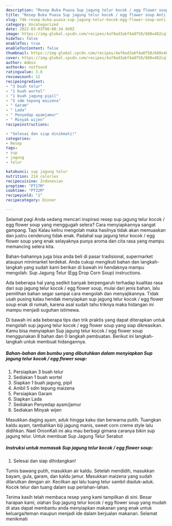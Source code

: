 ```yaml
---
description: "Resep Buka Puasa Sup jagung telur kocok / egg flower soup Anti Gagal"
title: "Resep Buka Puasa Sup jagung telur kocok / egg flower soup Anti Gagal"
slug: 746-resep-buka-puasa-sup-jagung-telur-kocok-egg-flower-soup-anti-gagal
category: Uncategorized
date: 2022-03-03T08:08:34.949Z
image: https://img-global.cpcdn.com/recipes/4af0ad3abf4a8f50/680x482cq70/sup-jagung-telur-kocok-egg-flower-soup-foto-resep-utama.jpg
hideToc: false
enableToc: true
enableTocContent: false
thumbnail: https://img-global.cpcdn.com/recipes/4af0ad3abf4a8f50/680x482cq70/sup-jagung-telur-kocok-egg-flower-soup-foto-resep-utama.jpg
cover: https://img-global.cpcdn.com/recipes/4af0ad3abf4a8f50/680x482cq70/sup-jagung-telur-kocok-egg-flower-soup-foto-resep-utama.jpg
author: Admin
authorAv: notfound
ratingvalue: 3.8
reviewcount: 12
recipeingredient:
- "3 buah telur"
- "1 buah wortel"
- "1 buah jagung pipil"
- "5 sdm tepung maizena"
- " Garam"
- " Lada"
- " Penyedap ayamjamur"
- " Minyak wijen"
recipeinstructions:

- "Selesai dan siap dinikmati!"
categories:
- Resep
tags:
- sup
- jagung
- telur

katakunci: sup jagung telur 
nutrition: 214 calories
recipecuisine: Indonesian
preptime: "PT17M"
cooktime: "PT32M"
recipeyield: "1"
recipecategory: Dinner

---
```



Selamat pagi Anda sedang mencari inspirasi resep sup jagung telur kocok / egg flower soup yang menggugah selera? Cara menyiapkannya sangat gampang. Tapi Kalau keliru mengolah maka hasilnya tidak akan memuaskan dan justru cenderung tidak enak. Padahal sup jagung telur kocok / egg flower soup yang enak selayaknya punya aroma dan cita rasa yang mampu memancing selera kita.


Bahan-bahannya juga bisa anda beli di pasar tradisional, supermarket ataupun minimarket terdekat. Anda cukup mengikuti bahan dan langkah-langkah yang sudah kami berikan di bawah ini hendaknya mampu mengolah. Sup Jagung Telur (Egg Drop Corn Soup) instructions.

Ada beberapa hal yang sedikit banyak berpengaruh terhadap kualitas rasa dari sup jagung telur kocok / egg flower soup, mulai dari jenis bahan, lalu pemilihan bahan segar sampai cara mengolah dan menyajikannya. Tidak usah pusing kalau hendak menyiapkan sup jagung telur kocok / egg flower soup enak di rumah, karena asal sudah tahu triknya maka hidangan ini mampu menjadi suguhan istimewa.


Di bawah ini ada beberapa tips dan trik praktis yang dapat diterapkan untuk mengolah sup jagung telur kocok / egg flower soup yang siap dikreasikan. Kamu bisa menyiapkan Sup jagung telur kocok / egg flower soup menggunakan 8 bahan dan 0 langkah pembuatan. Berikut ini langkah-langkah untuk membuat hidangannya.

<!--inarticleads1-->

##### Bahan-bahan dan bumbu yang dibutuhkan dalam menyiapkan Sup jagung telur kocok / egg flower soup:

1. Persiapkan 3 buah telur
1. Sediakan 1 buah wortel
1. Siapkan 1 buah jagung, pipil
1. Ambil 5 sdm tepung maizena
1. Persiapkan  Garam
1. Siapkan  Lada
1. Sediakan  Penyedap ayam/jamur
1. Sediakan  Minyak wijen


Masukkan daging ayam, aduk hingga kaku dan berwarna putih. Tuangkan kaldu ayam, tambahkan biji jagung manis, sweet corn creme style lalu didihkan. Nael OnionKali ini aku mau berbagi gimana caranya bikin sup jagung telur. Untuk membuat Sup Jagung Telur Serabut 

<!--inarticleads2-->

##### Instruksi untuk memasak Sup jagung telur kocok / egg flower soup:


1. Selesai dan siap dihidangkan!

Tumis bawang putih, masukkan air kaldu. Setelah mendidih, masukkan bayam, gula, garam, dan kaldu jamur. Masukkan maizena yang sudah dilarutkan dengan air. Kecilkan api lalu tuang telur sambil diaduk-aduk. Kocok telur dan tuang dalam sup perlahan-lahan. 

Terima kasih telah membaca resep yang kami tampilkan di sini. Besar harapan kami, olahan Sup jagung telur kocok / egg flower soup yang mudah di atas dapat membantu anda menyiapkan makanan yang enak untuk keluarga/teman maupun menjadi ide dalam berjualan makanan. Selamat menikmati

